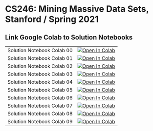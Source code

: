 # CS246: Mining Massive Data Sets, Stanford / Spring 2021

## Link Google Colab to Solution Notebooks

|   |   |
|---|---|
| Solution Notebook Colab 00 | [![Open In Colab](https://colab.research.google.com/assets/colab-badge.svg)](https://colab.research.google.com/github/nhutnamhcmus/mining-massive-datasets/blob/main/CS246_Colab_0_(Spark_Tutorial).ipynb)|
| Solution Notebook Colab 01 | [![Open In Colab](https://colab.research.google.com/assets/colab-badge.svg)](https://colab.research.google.com/github/nhutnamhcmus/mining-massive-datasets/blob/main/CS246_Colab_1.ipynb)  |
| Solution Notebook Colab 02 | [![Open In Colab](https://colab.research.google.com/assets/colab-badge.svg)](https://colab.research.google.com/github/nhutnamhcmus/mining-massive-datasets/blob/main/CS246_Colab_2.ipynb)  |
| Solution Notebook Colab 03 | [![Open In Colab](https://colab.research.google.com/assets/colab-badge.svg)](https://colab.research.google.com/github/nhutnamhcmus/mining-massive-datasets/blob/main/CS246_Colab_3.ipynb)  |
| Solution Notebook Colab 04 | [![Open In Colab](https://colab.research.google.com/assets/colab-badge.svg)](https://colab.research.google.com/github/nhutnamhcmus/mining-massive-datasets/blob/main/CS246_Colab_4.ipynb)  |
| Solution Notebook Colab 05 | [![Open In Colab](https://colab.research.google.com/assets/colab-badge.svg)](https://colab.research.google.com/github/nhutnamhcmus/mining-massive-datasets/blob/main/CS246_Colab_5.ipynb)  |
| Solution Notebook Colab 06 | [![Open In Colab](https://colab.research.google.com/assets/colab-badge.svg)](https://colab.research.google.com/github/nhutnamhcmus/mining-massive-datasets/blob/main/CS246_Colab_6.ipynb)  |
| Solution Notebook Colab 07 | [![Open In Colab](https://colab.research.google.com/assets/colab-badge.svg)](https://colab.research.google.com/github/nhutnamhcmus/mining-massive-datasets/blob/main/CS246_Colab_7.ipynb)  |
| Solution Notebook Colab 08 | [![Open In Colab](https://colab.research.google.com/assets/colab-badge.svg)](https://colab.research.google.com/github/nhutnamhcmus/mining-massive-datasets/blob/main/CS246_Colab_8.ipynb)  |
| Solution Notebook Colab 09 | [![Open In Colab](https://colab.research.google.com/assets/colab-badge.svg)](https://colab.research.google.com/github/nhutnamhcmus/mining-massive-datasets/blob/main/CS246_Colab_9.ipynb)  |

